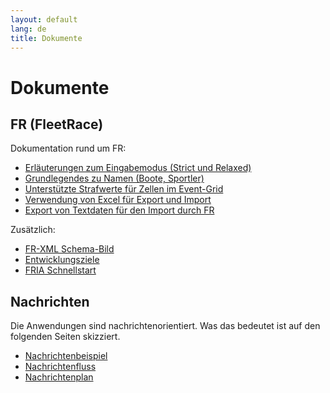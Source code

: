 ```yaml
---
layout: default
lang: de
title: Dokumente
---
```


# Dokumente

## FR (FleetRace)

Dokumentation rund um FR:

<ul>
<li><a href="doc-input-mode.html">Erläuterungen zum Eingabemodus (Strict und Relaxed)</a></li>
<li><a href="doc-entry-names.html">Grundlegendes zu Namen (Boote, Sportler)</a></li>
<li><a href="doc-supported-penalties.html">Unterstützte Strafwerte für Zellen im Event-Grid</a></li>
<li><a href="doc-spreadsheet-use.html">Verwendung von Excel für Export und Import</a></li>
<li><a href="doc-data-export.html">Export von Textdaten für den Import durch FR</a></li>
</ul>

Zusätzlich:
- [FR-XML Schema-Bild](doc-schema-image.html)
- [Entwicklungsziele](doc-devtargets.html)
- [FRIA Schnellstart](doc-fria-quick-start.html)

## Nachrichten

Die Anwendungen sind nachrichtenorientiert.
Was das bedeutet ist auf den folgenden Seiten skizziert.

<ul>
<li><a href="doc-msg-example.html">Nachrichtenbeispiel</a></li>
<li><a href="doc-msg-flow.html">Nachrichtenfluss</a></li>
<li><a href="doc-msg-map.html">Nachrichtenplan</a></li>
</ul>
